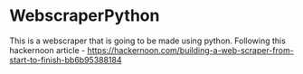 # WebscraperPython
This is a webscraper that is going to be made using python. Following this hackernoon article - https://hackernoon.com/building-a-web-scraper-from-start-to-finish-bb6b95388184
